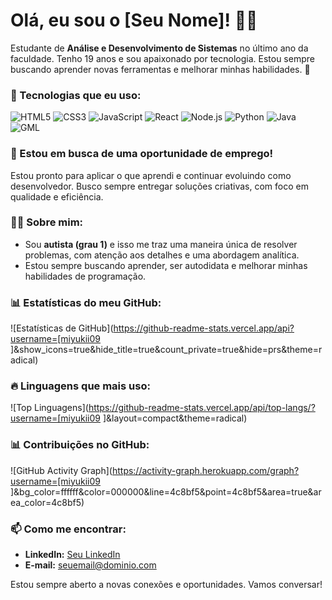 # Olá, eu sou o [Seu Nome]! 👨‍💻

Estudante de **Análise e Desenvolvimento de Sistemas** no último ano da faculdade. Tenho 19 anos e sou apaixonado por tecnologia. Estou sempre buscando aprender novas ferramentas e melhorar minhas habilidades. 🚀

### 🚀 Tecnologias que eu uso:
![HTML5](https://img.shields.io/badge/HTML5-E34F26?style=for-the-badge&logo=html5&logoColor=white)
![CSS3](https://img.shields.io/badge/CSS3-1572B6?style=for-the-badge&logo=css3&logoColor=white)
![JavaScript](https://img.shields.io/badge/JavaScript-F7DF1E?style=for-the-badge&logo=javascript&logoColor=black)
![React](https://img.shields.io/badge/React-61DAFB?style=for-the-badge&logo=react&logoColor=black)
![Node.js](https://img.shields.io/badge/Node.js-339933?style=for-the-badge&logo=node.js&logoColor=white)
![Python](https://img.shields.io/badge/Python-3776AB?style=for-the-badge&logo=python&logoColor=white)
![Java](https://img.shields.io/badge/Java-007396?style=for-the-badge&logo=java&logoColor=white)
![GML](https://img.shields.io/badge/GML-9B59B6?style=for-the-badge&logo=game-maker&logoColor=white)

### 🌱 Estou em busca de uma oportunidade de emprego!
Estou pronto para aplicar o que aprendi e continuar evoluindo como desenvolvedor. Busco sempre entregar soluções criativas, com foco em qualidade e eficiência.

### 👨‍💻 Sobre mim:
- Sou **autista (grau 1)** e isso me traz uma maneira única de resolver problemas, com atenção aos detalhes e uma abordagem analítica.
- Estou sempre buscando aprender, ser autodidata e melhorar minhas habilidades de programação.

### 📊 Estatísticas do meu GitHub:

![Estatísticas de GitHub](https://github-readme-stats.vercel.app/api?username=[miyukii09
]&show_icons=true&hide_title=true&count_private=true&hide=prs&theme=radical)

### 🔥 Linguagens que mais uso:

![Top Linguagens](https://github-readme-stats.vercel.app/api/top-langs/?username=[miyukii09
]&layout=compact&theme=radical)

### 📊 Contribuições no GitHub:
![GitHub Activity Graph](https://activity-graph.herokuapp.com/graph?username=[miyukii09
]&bg_color=ffffff&color=000000&line=4c8bf5&point=4c8bf5&area=true&area_color=4c8bf5)

### 📫 Como me encontrar:
- **LinkedIn:** [Seu LinkedIn](link)
- **E-mail:** [seuemail@dominio.com](mailto:seuemail@dominio.com)

Estou sempre aberto a novas conexões e oportunidades. Vamos conversar!
